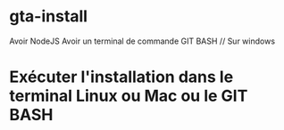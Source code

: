 # gta-install
Avoir NodeJS
Avoir un terminal de commande GIT BASH // Sur windows
# Exécuter l'installation dans le terminal Linux ou Mac ou le GIT BASH
